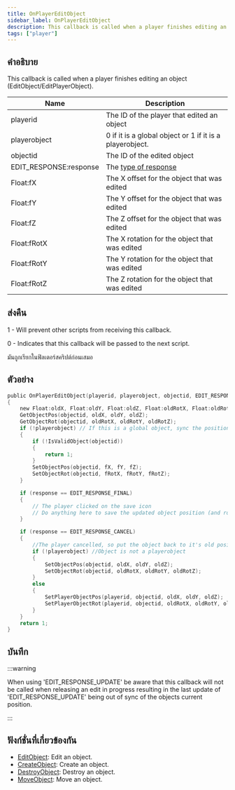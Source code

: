 ```yaml
---
title: OnPlayerEditObject
sidebar_label: OnPlayerEditObject
description: This callback is called when a player finishes editing an object (EditObject/EditPlayerObject).
tags: ["player"]
---
```


## คำอธิบาย

This callback is called when a player finishes editing an object (EditObject/EditPlayerObject).

| Name                   | Description                                                     |
|------------------------|-----------------------------------------------------------------|
| playerid               | The ID of the player that edited an object                      |
| playerobject           | 0 if it is a global object or 1 if it is a playerobject.        |
| objectid               | The ID of the edited object                                     |
| EDIT_RESPONSE:response | The [type of response](../resources/objecteditionresponsetypes) |
| Float:fX               | The X offset for the object that was edited                     |
| Float:fY               | The Y offset for the object that was edited                     |
| Float:fZ               | The Z offset for the object that was edited                     |
| Float:fRotX            | The X rotation for the object that was edited                   |
| Float:fRotY            | The Y rotation for the object that was edited                   |
| Float:fRotZ            | The Z rotation for the object that was edited                   |

## ส่งคืน

1 - Will prevent other scripts from receiving this callback.

0 - Indicates that this callback will be passed to the next script.

มันถูกเรียกในฟิลเตอร์สคริปต์ก่อนเสมอ

## ตัวอย่าง

```c
public OnPlayerEditObject(playerid, playerobject, objectid, EDIT_RESPONSE:response, Float:fX, Float:fY, Float:fZ, Float:fRotX, Float:fRotY, Float:fRotZ)
{
    new Float:oldX, Float:oldY, Float:oldZ, Float:oldRotX, Float:oldRotY, Float:oldRotZ;
    GetObjectPos(objectid, oldX, oldY, oldZ);
    GetObjectRot(objectid, oldRotX, oldRotY, oldRotZ);
    if (!playerobject) // If this is a global object, sync the position for other players
    {
        if (!IsValidObject(objectid))
        {
            return 1;
        }
        SetObjectPos(objectid, fX, fY, fZ);
        SetObjectRot(objectid, fRotX, fRotY, fRotZ);
    }

    if (response == EDIT_RESPONSE_FINAL)
    {
        // The player clicked on the save icon
        // Do anything here to save the updated object position (and rotation)
    }

    if (response == EDIT_RESPONSE_CANCEL)
    {
        //The player cancelled, so put the object back to it's old position
        if (!playerobject) //Object is not a playerobject
        {
            SetObjectPos(objectid, oldX, oldY, oldZ);
            SetObjectRot(objectid, oldRotX, oldRotY, oldRotZ);
        }
        else
        {
            SetPlayerObjectPos(playerid, objectid, oldX, oldY, oldZ);
            SetPlayerObjectRot(playerid, objectid, oldRotX, oldRotY, oldRotZ);
        }
    }
    return 1;
}
```

## บันทึก

:::warning

When using 'EDIT_RESPONSE_UPDATE' be aware that this callback will not be called when releasing an edit in progress resulting in the last update of 'EDIT_RESPONSE_UPDATE' being out of sync of the objects current position.

:::

## ฟังก์ชั่นที่เกี่ยวข้องกัน

- [EditObject](../functions/EditObject): Edit an object.
- [CreateObject](../functions/CreateObject): Create an object.
- [DestroyObject](../functions/DestroyObject): Destroy an object.
- [MoveObject](../functions/MoveObject): Move an object.
